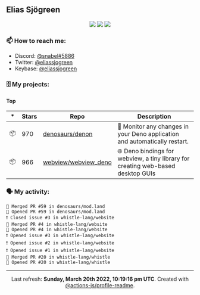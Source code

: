 ## Elias Sjögreen

<p align="center">
  <img src="https://img.shields.io/badge/🎂-dec. 2003-success" />
  <img src="https://img.shields.io/badge/🌎-Stockholm-informational" />
  <img src="https://img.shields.io/badge/👦-He/Him-informational" />
</p>

### 📫 How to reach me:

- Discord: [@snabel#5886](https://discord.com/users/267978757799673866)
- Twitter: [@eliassjogreen](https://twitter.com/eliassjogreen)
- Keybase: [@eliassjogreen](https://keybase.io/eliassjogreen)

### 🗄 My projects:

#### Top
|*|Stars|Repo|Description|
|---|---|---|---|
| 📦 | 970 | [denosaurs/denon](https://github.com/denosaurs/denon) | 👀 Monitor any changes in your Deno application and automatically restart. |
| 📦 | 966 | [webview/webview_deno](https://github.com/webview/webview_deno) | 🌐 Deno bindings for webview, a tiny library for creating web-based desktop GUIs |

### 🗣 My activity:

```
🎉 Merged PR #59 in denosaurs/mod.land
💪 Opened PR #59 in denosaurs/mod.land
❗️ Closed issue #3 in whistle-lang/website
🎉 Merged PR #4 in whistle-lang/website
💪 Opened PR #4 in whistle-lang/website
❗️ Opened issue #3 in whistle-lang/website
❗️ Opened issue #2 in whistle-lang/website
❗️ Opened issue #1 in whistle-lang/website
🎉 Merged PR #20 in whistle-lang/whistle
💪 Opened PR #20 in whistle-lang/whistle
```

------------
<p align="center">Last refresh: <b>Sunday, March 20th 2022, 10:19:16 pm UTC</b>. Created with <a href=https://github.com/marketplace/actions/profile-readme>@actions-js/profile-readme</a>.</p>
